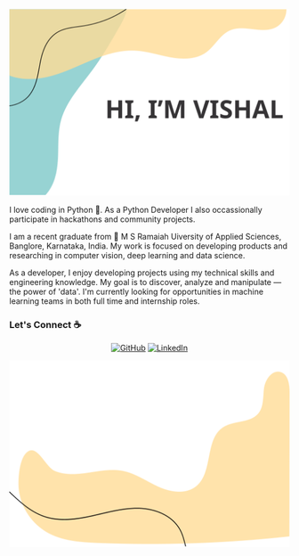 ![alt text](./Images/Header.svg)

I love coding in Python :snake:. As a Python Developer I also occassionally participate in hackathons and community projects.

I am a recent graduate from :school: M S Ramaiah Uiversity of Applied Sciences, Banglore, Karnataka, India. My work is focused on developing products and researching in computer vision, deep learning and data science.

As a developer, I enjoy developing projects using my technical skills and engineering knowledge. My goal is to discover, analyze and manipulate — the power of 'data'. I'm currently looking for opportunities in machine learning teams in both full time and internship roles.


### Let's Connect :coffee:
<p align="center">
	<a href="https://github.com/VishalkrishnaBlaze"><img src="https://img.icons8.com/bubbles/50/000000/github.png" alt="GitHub"/></a>
	<a href="https://www.linkedin.com/in/vishalkrishnab/"><img src="https://img.icons8.com/bubbles/50/000000/linkedin.png" alt="LinkedIn"/></a>
</p>

![alt text](./Images/Footer.svg)
